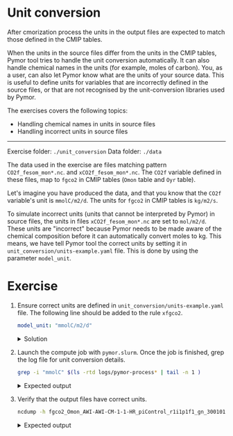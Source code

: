 # Unit conversion


After cmorization process the units in the output files are expected to match those defined in the CMIP tables.

When the units in the source files differ from the units in the CMIP tables, Pymor tool tries to handle the unit conversion automatically. It can also handle chemical names in the units (for example, moles of carbon). You, as a user, can also let Pymor know what are the units of your source data. This is useful to define units for variables that are incorrectly defined in the source files, or that are not recognised by the unit-conversion libraries used by Pymor.

The exercises covers the following topics:

- Handling chemical names in units in source files
- Handling incorrect units in source files

---

Exercise folder: `./unit_conversion`
Data folder: `./data`

The data used in the exercise are files matching pattern `CO2f_fesom_mon*.nc`. and `xCO2f_fesom_mon*.nc`.
The `CO2f` variable defined in these files, map to `fgco2` in CMIP tables (`Omon` table and `Oyr` table).

Let's imagine you have produced the data, and that you know that the `CO2f` variable's unit is `mmolC/m2/d`. The units for `fgco2` in CMIP tables is `kg/m2/s`.

To simulate incorrect units (units that cannot be interpreted by Pymor) in source files, the units in files `xCO2f_fesom_mon*.nc` are set to `mol/m2/d`. These units are "incorrect" because Pymor needs to be made aware of the chemical composition before it can automatically convert moles to kg.
This means, we have tell Pymor tool the correct units by setting it in `unit_conversion/units-example.yaml` file. This is done by using the parameter `model_unit`.

# Exercise

1. Ensure correct units are defined in `unit_conversion/units-example.yaml` file.
   The following line should be added to the rule `xfgco2`.
   ```yaml
   model_unit: "mmolC/m2/d"
   ```
   <details>
     <summary>Solution</summary>

     ```yaml
     rules:
     # Example showing wrong units in source data files.
       - name: xfgco2
         [ ... ]
         # override units in data file
         model_unit: "mmolC/m2/d"
         [ ... ]
     ```
   </details>

2. Launch the compute job with `pymor.slurm`. Once the job is finished, grep the log file for unit conversion details.
   ```bash
   grep -i "mmolC" $(ls -rtd logs/pymor-process* | tail -n 1 )
   ```
   <details>
     <summary>Expected output</summary>

     ```bash
     | DEBUG    | pymor.std_lib.units:handle_chemicals:159 - Chemical element Carbon detected in units mmolC/m2/d.
     | DEBUG    | pymor.std_lib.units:handle_chemicals:160 - Registering definition: molC = 12.0107 * g
     ```
   </details>

3. Verify that the output files have correct units.
   ```bash
   ncdump -h fgco2_Omon_AWI-AWI-CM-1-1-HR_piControl_r1i1p1f1_gn_300101-300112.nc | grep units
   ```
   <details>
     <summary>Expected output</summary>

     ```bash
     units:                 kg m-2 s-1
     ```
   </details>
